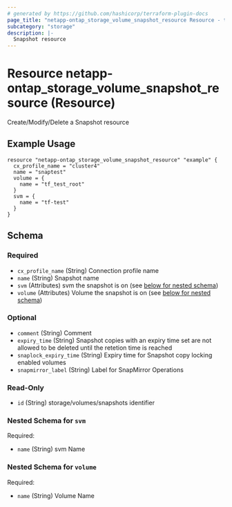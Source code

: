 ```yaml
---
# generated by https://github.com/hashicorp/terraform-plugin-docs
page_title: "netapp-ontap_storage_volume_snapshot_resource Resource - terraform-provider-netapp-ontap"
subcategory: "storage"
description: |-
  Snapshot resource
---
```


# Resource netapp-ontap_storage_volume_snapshot_resource (Resource)

Create/Modify/Delete a Snapshot resource

## Example Usage

```
resource "netapp-ontap_storage_volume_snapshot_resource" "example" {
  cx_profile_name = "cluster4"
  name = "snaptest"
  volume = {
    name = "tf_test_root"
  }
  svm = {
    name = "tf-test"
  }
}
```


<!-- schema generated by tfplugindocs -->
## Schema

### Required

- `cx_profile_name` (String) Connection profile name
- `name` (String) Snapshot name
- `svm` (Attributes) svm the snapshot is on (see [below for nested schema](#nestedatt--svm))
- `volume` (Attributes) Volume the snapshot is on (see [below for nested schema](#nestedatt--volume))

### Optional

- `comment` (String) Comment
- `expiry_time` (String) Snapshot copies with an expiry time set are not allowed to be deleted until the retetion time is reached
- `snaplock_expiry_time` (String) Expiry time for Snapshot copy locking enabled volumes
- `snapmirror_label` (String) Label for SnapMirror Operations

### Read-Only

- `id` (String) storage/volumes/snapshots identifier

<a id="nestedatt--svm"></a>
### Nested Schema for `svm`

Required:

- `name` (String) svm Name


<a id="nestedatt--volume"></a>
### Nested Schema for `volume`

Required:

- `name` (String) Volume Name


